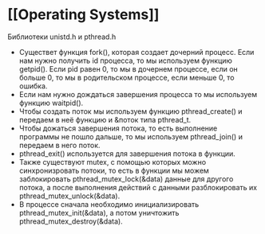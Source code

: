 # [[Operating Systems]]

Библиотеки unistd.h и pthread.h
- Существет функция fork(), которая создает дочерний процесс. Если нам нужно получить id процесса, то мы используем функцию getpid(). Если pid равен 0, то мы в дочернем процессе, если он больше 0, то мы в родительском процессе, если меньше 0, то ошибка. 
- Если нам нужно дождаться завершения процесса то мы используем функцию waitpid(). 
- Чтобы создать поток мы используем функцию pthread_create() и передаем в неё функцию и &поток типа pthread_t.
- Чтобы дожаться завершения потока, то есть выполнение программы не пошло дальше, то мы используем pthread_join() и передаем в него поток. 
- pthread_exit() используется для завершения потока в функции. 
- Также существуют mutex, с помощью которых можно синхронизровать потоки, то есть в функции мы можем заблокировать pthread_mutex_lock(&data) данные для другого потока, а после выполнения действий с данными разблокировать их pthread_mutex_unlock(&data). 
- В процессе сначала необходимо инициализировать pthread_mutex_init(&data), а потом уничтожить pthread_mutex_destroy(&data).